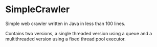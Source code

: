 # SimpleCrawler
Simple web crawler written in Java in less than 100 lines.

Contains two versions, a single threaded version using a queue and a multithreaded version using a fixed thread pool executor.

